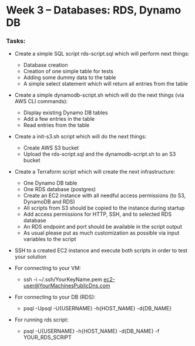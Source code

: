 # Week 3 – Databases: RDS, Dynamo DB

### Tasks:

*  Create a simple SQL script rds-script.sql which will perform next things:
    - Database creation
    - Creation of one simple table for tests
    - Adding some dummy data to the table
    - A simple select statement which will return all entries from the table
*  Create a simple dynamodb-script.sh which will do the next things (via AWS CLI commands):
    - Display existing Dynamo DB tables
    - Add a few entries in the table
    - Read entries from the table 
*  Create a init-s3.sh script which will do the next things:
    - Create AWS S3 bucket
    - Upload the rds-script.sql and the dynamodb-script.sh to an S3 bucket
*  Create a Terraform script which will create the next infrastructure:
    - One Dynamo DB table
    - One RDS database (postgres)
    - Create an EC2 instance with all needful access permissions (to S3, DynamoDB and RDS)
    - All scripts from S3 should be copied to the instance during startup
    - Add access permissions for HTTP, SSH, and to selected RDS database
    - An RDS endpoint and port should be available in the script output
    - As usual please put as much customization as possible via input variables to the script
*  SSH to a created EC2 instance and execute both scripts in order to test your solution

* For connecting to your VM:
    - ssh -i ~/.ssh/YourKeyName.pem ec2-user@YourMachinesPublicDns.com

* For connecting to your DB (RDS):
    - psql -Upsql -U{USERNAME} -h{HOST_NAME} -d{DB_NAME}
  
* For running rds script:
    - psql -U{USERNAME} -h{HOST_NAME} -d{DB_NAME} -f YOUR_RDS_SCRIPT
